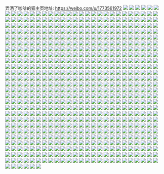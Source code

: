 弄洒了咖啡的猫主页地址: https://weibo.com/u/1773561972 
![](https://wx4.sinaimg.cn/mw2000/69b66874ly1h9etrqf1l4j21hc0u0wqj.jpg) 
![](https://wx4.sinaimg.cn/mw2000/69b66874ly1h9927074k6j20wh180td1.jpg) 
![](https://wx4.sinaimg.cn/mw2000/69b66874ly1h973bjdaisj21o02801kx.jpg) 
![](https://wx4.sinaimg.cn/mw2000/69b66874ly1h9738bx61kj20rw0sa40y.jpg) 
![](https://wx4.sinaimg.cn/mw2000/69b66874ly1h9738krwhuj21o0280kjl.jpg) 
![](https://wx4.sinaimg.cn/mw2000/69b66874ly1h9738c438ij20sf1d678d.jpg) 
![](https://wx4.sinaimg.cn/mw2000/69b66874ly1h9738gjb3cj23402c04qq.jpg) 
![](https://wx4.sinaimg.cn/mw2000/69b66874ly1h94j9kb6bvj20wi0egjsm.jpg) 
![](https://wx4.sinaimg.cn/mw2000/69b66874ly1h91fk11eldj20u019042s.jpg) 
![](https://wx4.sinaimg.cn/mw2000/69b66874ly1h8wqmjzoz2j21o02807wh.jpg) 
![](https://wx4.sinaimg.cn/mw2000/69b66874ly1h8ubqkpvokj20u0140gt9.jpg) 
![](https://wx4.sinaimg.cn/mw2000/69b66874ly1h8ubqda9hej20u0140n4o.jpg) 
![](https://wx4.sinaimg.cn/mw2000/69b66874ly1h8qjloc63sj20ry125k0t.jpg) 
![](https://wx4.sinaimg.cn/mw2000/69b66874ly1h8px4nkq29j23402c0npe.jpg) 
![](https://wx4.sinaimg.cn/mw2000/69b66874ly1h8q9nw63z1j20th17u0w8.jpg) 
![](https://wx4.sinaimg.cn/mw2000/69b66874ly1h8px47290nj23402c0npd.jpg) 
![](https://wx4.sinaimg.cn/mw2000/69b66874ly1h8q9sby3f2j20wh10vtge.jpg) 
![](https://wx4.sinaimg.cn/mw2000/69b66874ly1h8px4edyghj23402c01kz.jpg) 
![](https://wx4.sinaimg.cn/mw2000/69b66874ly1h8px4hunq4j23402c0x6p.jpg) 
![](https://wx4.sinaimg.cn/mw2000/69b66874ly1h8px4kmp6cj23402c0u0y.jpg) 
![](https://wx4.sinaimg.cn/mw2000/69b66874ly1h8q93sezbxj20vc15sgts.jpg) 
![](https://wx4.sinaimg.cn/mw2000/69b66874ly1h8jmxl6isaj23402c01ky.jpg) 
![](https://wx4.sinaimg.cn/mw2000/69b66874ly1h8hz1jg9obj23402c0u0y.jpg) 
![](https://wx4.sinaimg.cn/mw2000/69b66874ly1h8q9gi7ciqj21o0233qn1.jpg) 
![](https://wx4.sinaimg.cn/mw2000/69b66874ly1h8g13ic3tuj20u017ijwh.jpg) 
![](https://wx4.sinaimg.cn/mw2000/69b66874ly1h8g13iwbioj20wh0i6409.jpg) 
![](https://wx4.sinaimg.cn/mw2000/69b66874ly1h8f6pplh0wj20u0140aho.jpg) 
![](https://wx4.sinaimg.cn/mw2000/69b66874ly1h8f6pv4l3mj21400u0n34.jpg) 
![](https://wx4.sinaimg.cn/mw2000/69b66874ly1h8f6psuxzcj21400u077p.jpg) 
![](https://wx4.sinaimg.cn/mw2000/69b66874ly1h86sem9qe8j20u01cigpl.jpg) 
![](https://wx4.sinaimg.cn/mw2000/69b66874ly1h7uj6ddnh2j21o025yu0x.jpg) 
![](https://wx4.sinaimg.cn/mw2000/69b66874ly1h7uj6ev0hvj22801o04qq.jpg) 
![](https://wx4.sinaimg.cn/mw2000/69b66874ly1h7uj6fyr4fj23402c01ky.jpg) 
![](https://wx4.sinaimg.cn/mw2000/69b66874ly1h7uj6mfll1j23402c0e81.jpg) 
![](https://wx4.sinaimg.cn/mw2000/69b66874ly1h7ov4m57jbj21o02804qq.jpg) 
![](https://wx4.sinaimg.cn/mw2000/69b66874ly1h7ov4qohcbj21o0280u0x.jpg) 
![](https://wx4.sinaimg.cn/mw2000/69b66874ly1h7ov4ijrs1j21o0280x6p.jpg) 
![](https://wx4.sinaimg.cn/mw2000/69b66874ly1h7ov4ntmnxj21o029mx6q.jpg) 
![](https://wx4.sinaimg.cn/mw2000/69b66874ly1h7ov4yg3bkj23402c0u0x.jpg) 
![](https://wx4.sinaimg.cn/mw2000/69b66874ly1h7ov4zsgs5j23402c0qv7.jpg) 
![](https://wx4.sinaimg.cn/mw2000/69b66874ly1h7ojdfnp04j20wh16zdox.jpg) 
![](https://wx4.sinaimg.cn/mw2000/69b66874ly1h7mjnn9l9uj20u0112n32.jpg) 
![](https://wx4.sinaimg.cn/mw2000/69b66874ly1h7m88lz83kj23402c0hdu.jpg) 
![](https://wx4.sinaimg.cn/mw2000/69b66874ly1h7m88eablij21o021m7wh.jpg) 
![](https://wx4.sinaimg.cn/mw2000/69b66874ly1h7e3kq51djj21o028044j.jpg) 
![](https://wx4.sinaimg.cn/mw2000/69b66874ly1h7e3krox12j21o0280jwk.jpg) 
![](https://wx4.sinaimg.cn/mw2000/69b66874ly1h7e3ksg47rj23402c0b2a.jpg) 
![](https://wx4.sinaimg.cn/mw2000/69b66874ly1h78fe7e8jsj23402c0b2b.jpg) 
![](https://wx4.sinaimg.cn/mw2000/69b66874ly1h77j2iy3urj21o0280wkm.jpg) 
![](https://wx4.sinaimg.cn/mw2000/69b66874ly1h77j2htb80j21o024fn89.jpg) 
![](https://wx4.sinaimg.cn/mw2000/69b66874ly1h77j2g355wj21o0280hdt.jpg) 
![](https://wx4.sinaimg.cn/mw2000/69b66874ly1h76auwj0e5j20nn10yjso.jpg) 
![](https://wx4.sinaimg.cn/mw2000/69b66874ly1h76auxz1yzj21o0280npd.jpg) 
![](https://wx4.sinaimg.cn/mw2000/69b66874ly1h76auzfw5mj21o028010b.jpg) 
![](https://wx4.sinaimg.cn/mw2000/69b66874ly1h75696jq3nj21420u0wl8.jpg) 
![](https://wx4.sinaimg.cn/mw2000/69b66874ly1h6tleol56ej21o0280gvu.jpg) 
![](https://wx4.sinaimg.cn/mw2000/69b66874ly1h6tlepki58j21cf1x5te0.jpg) 
![](https://wx4.sinaimg.cn/mw2000/69b66874ly1h6tlelt74pj21o0280k6d.jpg) 
![](https://wx4.sinaimg.cn/mw2000/69b66874ly1h6tlen9mfej22dc35sq9w.jpg) 
![](https://wx4.sinaimg.cn/mw2000/69b66874ly1h6tlevsmjij23402c0x6p.jpg) 
![](https://wx4.sinaimg.cn/mw2000/69b66874ly1h6tli5urx6j22dc35sqag.jpg) 
![](https://wx4.sinaimg.cn/mw2000/69b66874ly1h6sfdxjg4oj21o0280qv5.jpg) 
![](https://wx4.sinaimg.cn/mw2000/69b66874ly1h6mfe4m0sgj21o024znpd.jpg) 
![](https://wx4.sinaimg.cn/mw2000/69b66874ly1h6mf9r0rbzj21c4280qv5.jpg) 
![](https://wx4.sinaimg.cn/mw2000/69b66874ly1h6mfan5jwwj22c0340b2d.jpg) 
![](https://wx4.sinaimg.cn/mw2000/69b66874ly1h6hzm4hp3oj21o0280qv5.jpg) 
![](https://wx4.sinaimg.cn/mw2000/69b66874ly1h6hzmhludfj22c0340x6p.jpg) 
![](https://wx4.sinaimg.cn/mw2000/69b66874ly1h6hzmap492j22c0340e83.jpg) 
![](https://wx4.sinaimg.cn/mw2000/69b66874ly1h6hzmjz6g0j22c03407wk.jpg) 
![](https://wx4.sinaimg.cn/mw2000/69b66874ly1h6hzmmu6njj20wi1yc4lm.jpg) 
![](https://wx4.sinaimg.cn/mw2000/69b66874ly1h5lfklt581j21o02igu0y.jpg) 
![](https://wx4.sinaimg.cn/mw2000/69b66874ly1h5lfl0a9vuj21s035se84.jpg) 
![](https://wx4.sinaimg.cn/mw2000/69b66874ly1h5lfkpw4ihj21s035shdw.jpg) 
![](https://wx4.sinaimg.cn/mw2000/69b66874ly1h5lfkv4cf4j224y38khdv.jpg) 
![](https://wx4.sinaimg.cn/mw2000/69b66874ly1h5lfkxglirj22801o0qv6.jpg) 
![](https://wx4.sinaimg.cn/mw2000/69b66874ly1h5lfki77xzj21o02801ky.jpg) 
![](https://wx4.sinaimg.cn/mw2000/69b66874ly1h4phgqvoqyj21o025u7wi.jpg) 
![](https://wx4.sinaimg.cn/mw2000/69b66874ly1h4phgs6s0uj21o0280qv5.jpg) 
![](https://wx4.sinaimg.cn/mw2000/69b66874ly1h4d63vmnvzj20wi179wnz.jpg) 
![](https://wx4.sinaimg.cn/mw2000/69b66874ly1h4d63x10m5j20wi1ouh3z.jpg) 
![](https://wx4.sinaimg.cn/mw2000/69b66874ly1h4d63yl1zqj20wt1ycnf0.jpg) 
![](https://wx4.sinaimg.cn/mw2000/69b66874ly1h40vem87ywj21o0280b29.jpg) 
![](https://wx4.sinaimg.cn/mw2000/69b66874ly1h40vemu0lqj21o021khdt.jpg) 
![](https://wx4.sinaimg.cn/mw2000/69b66874ly1h40vencx9mj21o0280b29.jpg) 
![](https://wx4.sinaimg.cn/mw2000/69b66874ly1h40velbdyij23402c0kjn.jpg) 
![](https://wx4.sinaimg.cn/mw2000/69b66874ly1h40vgbkwx3j23402c01kz.jpg) 
![](https://wx4.sinaimg.cn/mw2000/69b66874ly1h30lmxdgh7j23402c04qr.jpg) 
![](https://wx4.sinaimg.cn/mw2000/69b66874ly1h2szpe33gdj21o0280npd.jpg) 
![](https://wx4.sinaimg.cn/mw2000/69b66874ly1h2lwb07mfej20dw0dwdgw.jpg) 
![](https://wx4.sinaimg.cn/mw2000/69b66874ly1h2hbiqemomj21ms26ohdt.jpg) 
![](https://wx4.sinaimg.cn/mw2000/69b66874ly1h2hbitub7bj225w2xhkjn.jpg) 
![](https://wx4.sinaimg.cn/mw2000/69b66874ly1h2hbir2fb7j21o0280hdt.jpg) 
![](https://wx4.sinaimg.cn/mw2000/69b66874ly1h2hbjasiabj23402c0u0y.jpg) 
![](https://wx4.sinaimg.cn/mw2000/69b66874ly1h2hbishs62j223d2xeu0z.jpg) 
![](https://wx4.sinaimg.cn/mw2000/69b66874ly1h2hbixms2rj21o0280u0x.jpg) 
![](https://wx4.sinaimg.cn/mw2000/69b66874ly1h2hbiyc228j21o0280u0x.jpg) 
![](https://wx4.sinaimg.cn/mw2000/69b66874ly1h2hbj0zmmkj22c0340qv6.jpg) 
![](https://wx4.sinaimg.cn/mw2000/69b66874ly1h2b9arjyd9j20u016g110.jpg) 
![](https://wx4.sinaimg.cn/mw2000/69b66874ly1h29efort2qj22802yoqv6.jpg) 
![](https://wx4.sinaimg.cn/mw2000/69b66874ly1h29efpx4uvj22802yonpe.jpg) 
![](https://wx4.sinaimg.cn/mw2000/69b66874ly1h29efr235yj22802yob2a.jpg) 
![](https://wx4.sinaimg.cn/mw2000/69b66874ly1h27wmcjv5ej21o02807wh.jpg) 
![](https://wx4.sinaimg.cn/mw2000/69b66874ly1h27wmkpeufj22c0340e83.jpg) 
![](https://wx4.sinaimg.cn/mw2000/69b66874ly1h27wmf42skj21eu23z7wh.jpg) 
![](https://wx4.sinaimg.cn/mw2000/69b66874ly1h27wmn162ej21ba0zgtx5.jpg) 
![](https://wx4.sinaimg.cn/mw2000/69b66874ly1h27wmocpvrj20zg1ban8x.jpg) 
![](https://wx4.sinaimg.cn/mw2000/69b66874ly1h27wmpv82mj20u01hctmd.jpg) 
![](https://wx4.sinaimg.cn/mw2000/69b66874ly1h27wrq3hdlj20wi1nzn48.jpg) 
![](https://wx4.sinaimg.cn/mw2000/69b66874ly1h27wrp7qpaj20wi1mewkn.jpg) 
![](https://wx4.sinaimg.cn/mw2000/69b66874ly1h23fogynv2j21o0280kjl.jpg) 
![](https://wx4.sinaimg.cn/mw2000/69b66874ly1h23fohn7qcj20j92v7aln.jpg) 
![](https://wx4.sinaimg.cn/mw2000/69b66874ly1h23fosa74tj21o0280npd.jpg) 
![](https://wx4.sinaimg.cn/mw2000/69b66874ly1h23fog2nctj21ba0zgndg.jpg) 
![](https://wx4.sinaimg.cn/mw2000/69b66874ly1h23fokzkunj23402c0b2b.jpg) 
![](https://wx4.sinaimg.cn/mw2000/69b66874ly1h23fontg7mj23402c07wi.jpg) 
![](https://wx4.sinaimg.cn/mw2000/69b66874ly1h23foqzkh1j22c0340b2b.jpg) 
![](https://wx4.sinaimg.cn/mw2000/69b66874ly1h1407vsv8mj22801o0hdt.jpg) 
![](https://wx4.sinaimg.cn/mw2000/69b66874ly1h0xv0t9proj23402c0kjl.jpg) 
![](https://wx4.sinaimg.cn/mw2000/69b66874ly1h0xv0xb4xsj22c0340hdv.jpg) 
![](https://wx4.sinaimg.cn/mw2000/69b66874ly1h0xv0zyrb4j21o028qnpd.jpg) 
![](https://wx4.sinaimg.cn/mw2000/69b66874ly1h0xv12fdqij229m30u7wi.jpg) 
![](https://wx4.sinaimg.cn/mw2000/69b66874ly1h0xv135s68j21o016cb29.jpg) 
![](https://wx4.sinaimg.cn/mw2000/69b66874ly1h0xv14flbxj23402c0u0y.jpg) 
![](https://wx4.sinaimg.cn/mw2000/69b66874ly1h0xv16wbkdj22c0340npe.jpg) 
![](https://wx4.sinaimg.cn/mw2000/69b66874ly1h02hkd0pn8j22c0340u0x.jpg) 
![](https://wx4.sinaimg.cn/mw2000/69b66874ly1h02hkelnrwj22c0340u0x.jpg) 
![](https://wx4.sinaimg.cn/mw2000/69b66874ly1h02hkbzpo1j20wi1yc1c5.jpg) 
![](https://wx4.sinaimg.cn/mw2000/69b66874ly1h02hkgs90qj22c0340qv5.jpg) 
![](https://wx4.sinaimg.cn/mw2000/69b66874ly1h02hkfv840j22801o0npd.jpg) 
![](https://wx4.sinaimg.cn/mw2000/69b66874ly1h02hkuhlvnj23402c0npf.jpg) 
![](https://wx4.sinaimg.cn/mw2000/69b66874ly1h02hkwb5mwj23402c0e83.jpg) 
![](https://wx4.sinaimg.cn/mw2000/69b66874ly1h02hkp4c3ij22c0340b2b.jpg) 
![](https://wx4.sinaimg.cn/mw2000/69b66874ly1h02hkqlgkcj22c02moe82.jpg) 
![](https://wx4.sinaimg.cn/mw2000/69b66874ly1h02hksfndej22c03407wj.jpg) 
![](https://wx4.sinaimg.cn/mw2000/69b66874ly1gzj14aj0zij22801o0npd.jpg) 
![](https://wx4.sinaimg.cn/mw2000/69b66874ly1gzj1495mgsj23402c0hdu.jpg) 
![](https://wx4.sinaimg.cn/mw2000/69b66874ly1gzj14bi23sj22801o1npd.jpg) 
![](https://wx4.sinaimg.cn/mw2000/69b66874ly1gzj14eqlllj23402c0b2b.jpg) 
![](https://wx4.sinaimg.cn/mw2000/69b66874ly1gzauvlm5i6j23402c0kjl.jpg) 
![](https://wx4.sinaimg.cn/mw2000/69b66874ly1gyj9fal9nsj213j0v0n8t.jpg) 
![](https://wx4.sinaimg.cn/mw2000/69b66874ly1gyj9fauu5rj212g0vcthx.jpg) 
![](https://wx4.sinaimg.cn/mw2000/69b66874ly1gyegjlwgcvj215s0vctgo.jpg) 
![](https://wx4.sinaimg.cn/mw2000/69b66874ly1gyegjleh6mj215s0vcdq0.jpg) 
![](https://wx4.sinaimg.cn/mw2000/69b66874ly1gyegjp8alzj21ts2nd4qp.jpg) 
![](https://wx4.sinaimg.cn/mw2000/69b66874ly1gyegjr4io0j215s0vcdm1.jpg) 
![](https://wx4.sinaimg.cn/mw2000/69b66874ly1gyegjthl1aj23402c0npd.jpg) 
![](https://wx4.sinaimg.cn/mw2000/69b66874ly1gyegjnpoopj21pa30xhdt.jpg) 
![](https://wx4.sinaimg.cn/mw2000/69b66874ly1gxi90oy4mlj20vc0goadh.jpg) 
![](https://wx4.sinaimg.cn/mw2000/69b66874ly1gxi90o7tkjj20vc0kuae9.jpg) 
![](https://wx4.sinaimg.cn/mw2000/69b66874ly1gx2px5woqrj22c03401ky.jpg) 
![](https://wx4.sinaimg.cn/mw2000/69b66874ly1gx2px3xzgtj22c0340b2b.jpg) 
![](https://wx4.sinaimg.cn/mw2000/69b66874ly1gwezhq20xrj20vc15sqkk.jpg) 
![](https://wx4.sinaimg.cn/mw2000/69b66874ly1gwezhqc6rej20va15pauq.jpg) 
![](https://wx4.sinaimg.cn/mw2000/69b66874ly1gwezhpl21aj20t612wwr9.jpg) 
![](https://wx4.sinaimg.cn/mw2000/69b66874ly1gwezhrzju4j23402c0x6r.jpg) 
![](https://wx4.sinaimg.cn/mw2000/69b66874ly1gwezhpul6ij20vc15san0.jpg) 
![](https://wx4.sinaimg.cn/mw2000/69b66874ly1gwezhwcrjnj23402c01ky.jpg) 
![](https://wx4.sinaimg.cn/mw2000/69b66874ly1gwezhy2t40j22c02nk7wi.jpg) 
![](https://wx4.sinaimg.cn/mw2000/69b66874ly1gwezipnms6j22c0340b2c.jpg) 
![](https://wx4.sinaimg.cn/mw2000/69b66874ly1gwezhumbabj23402c0kjm.jpg) 
![](https://wx4.sinaimg.cn/mw2000/69b66874ly1gvysnehpvfj20vc15sk3b.jpg) 
![](https://wx4.sinaimg.cn/mw2000/001W1Gugly1gvpiadb0muj62c0340e8302.jpg) 
![](https://wx4.sinaimg.cn/mw2000/001W1Gugly1gvpiab9zwjj615r0re4cl02.jpg) 
![](https://wx4.sinaimg.cn/mw2000/001W1Gugly1gvpiae7pqkj62c03401kx02.jpg) 
![](https://wx4.sinaimg.cn/mw2000/001W1Gugly1gvpiabikapj60vc15sk2t02.jpg) 
![](https://wx4.sinaimg.cn/mw2000/001W1Gugly1gvpiac9qb8j60vc15sn7902.jpg) 
![](https://wx4.sinaimg.cn/mw2000/001W1Gugly1gvpiac3ka0j60vc15stjv02.jpg) 
![](https://wx4.sinaimg.cn/mw2000/001W1Gugly1gvpiaxy90bj63402c01ky02.jpg) 
![](https://wx4.sinaimg.cn/mw2000/001W1Gugly1gvpiabq0xzj60vc15sn7s02.jpg) 
![](https://wx4.sinaimg.cn/mw2000/001W1Gugly1gvpib04c0tj63402c0npe02.jpg) 
![](https://wx4.sinaimg.cn/mw2000/001W1Gugly1gvcs215nbqj60vc15stiu02.jpg) 
![](https://wx4.sinaimg.cn/mw2000/001W1Gugly1gvcs22k2n0j60vc15s13t02.jpg) 
![](https://wx4.sinaimg.cn/mw2000/001W1Gugly1gvcs27va8wj63402c0x6q02.jpg) 
![](https://wx4.sinaimg.cn/mw2000/001W1Gugly1gvcs1zrsqzj63402c04qr02.jpg) 
![](https://wx4.sinaimg.cn/mw2000/001W1Gugly1guxnvng24rj62c0340e8102.jpg) 
![](https://wx4.sinaimg.cn/mw2000/001W1Gugly1guxnvlevcoj60vc12fqee02.jpg) 
![](https://wx4.sinaimg.cn/mw2000/001W1Gugly1guxnvri4s6j63402c04qq02.jpg) 
![](https://wx4.sinaimg.cn/mw2000/001W1Gugly1guxnvt743lj63402c0e8202.jpg) 
![](https://wx4.sinaimg.cn/mw2000/001W1Gugly1guxnvnrjvqj60vc15swoh02.jpg) 
![](https://wx4.sinaimg.cn/mw2000/001W1Gugly1guxnvo1mkmj60vc15swns02.jpg) 
![](https://wx4.sinaimg.cn/mw2000/001W1Gugly1guxnvv8r3tj63402c0npe02.jpg) 
![](https://wx4.sinaimg.cn/mw2000/001W1Gugly1guxnvklefpj63402c0u0x02.jpg) 
![](https://wx4.sinaimg.cn/mw2000/001W1Gugly1guxnvyhuylj62c0340qv502.jpg) 
![](https://wx4.sinaimg.cn/mw2000/001W1Gugly1guxnvphylej63402c07wi02.jpg) 
![](https://wx4.sinaimg.cn/mw2000/001W1Gugly1guxnvwyc96j63402c0kjl02.jpg) 
![](https://wx4.sinaimg.cn/mw2000/001W1Gugly1guxnvmfwlyj62c0340npd02.jpg) 
![](https://wx4.sinaimg.cn/mw2000/001W1Gugly1gue3xr0wnxj62c0340kjm02.jpg) 
![](https://wx4.sinaimg.cn/mw2000/001W1Gugly1gue3st83csj60vc15sqcf02.jpg) 
![](https://wx4.sinaimg.cn/mw2000/001W1Gugly1gue3sttbzqj60vc15salw02.jpg) 
![](https://wx4.sinaimg.cn/mw2000/001W1Gugly1gue3sw6rwuj63402c0u0y02.jpg) 
![](https://wx4.sinaimg.cn/mw2000/001W1Gugly1gue3sysom8j63402c0qv602.jpg) 
![](https://wx4.sinaimg.cn/mw2000/69b66874ly1gtxv6ftsu6j20vc13tdrb.jpg) 
![](https://wx4.sinaimg.cn/mw2000/69b66874ly1gtxv6jrtvsj23402c0hdt.jpg) 
![](https://wx4.sinaimg.cn/mw2000/69b66874ly1gtxv6lu38oj20vc13utjw.jpg) 
![](https://wx4.sinaimg.cn/mw2000/69b66874ly1gt2pt5vzk0j22c0340e83.jpg) 
![](https://wx4.sinaimg.cn/mw2000/69b66874ly1gsnar6jnnlj22c03407wj.jpg) 
![](https://wx4.sinaimg.cn/mw2000/69b66874ly1gsnar9rvs3j22c0340kjn.jpg) 
![](https://wx4.sinaimg.cn/mw2000/69b66874ly1gsk9s18x88j20vc13ywxt.jpg) 
![](https://wx4.sinaimg.cn/mw2000/69b66874ly1gsk9s0m4opj20vc15stvr.jpg) 
![](https://wx4.sinaimg.cn/mw2000/69b66874ly1gs585l7idrj223n23nb29.jpg) 
![](https://wx4.sinaimg.cn/mw2000/69b66874ly1gs585nxpyfj22c0340x6p.jpg) 
![](https://wx4.sinaimg.cn/mw2000/69b66874gy1gqpakb051fj22c03407wi.jpg) 
![](https://wx4.sinaimg.cn/mw2000/69b66874gy1gqpakix0oqj22c0340b29.jpg) 
![](https://wx4.sinaimg.cn/mw2000/69b66874ly1gpfjy7yy5wj23402c04qs.jpg) 
![](https://wx4.sinaimg.cn/mw2000/69b66874ly1gpfjy5pfcbj23402c0qv5.jpg) 
![](https://wx4.sinaimg.cn/mw2000/69b66874ly1gpfjybgzb4j23402c07wk.jpg) 
![](https://wx4.sinaimg.cn/mw2000/69b66874ly1gpfjyej57lj23402c0e83.jpg) 
![](https://wx4.sinaimg.cn/mw2000/69b66874ly1gpfjy1jpfij20vc15sk7y.jpg) 
![](https://wx4.sinaimg.cn/mw2000/69b66874ly1gpfjy2yflzj22c0340e84.jpg) 
![](https://wx4.sinaimg.cn/mw2000/69b66874ly1gpfjyhir9bj22c02c0b2b.jpg) 
![](https://wx4.sinaimg.cn/mw2000/69b66874ly1gpfjyr5v07j23402c0e83.jpg) 
![](https://wx4.sinaimg.cn/mw2000/69b66874ly1gpfjylc213j22sl25eb2a.jpg) 
![](https://wx4.sinaimg.cn/mw2000/69b66874ly1gpfjymsqagj22c0340qv9.jpg) 
![](https://wx4.sinaimg.cn/mw2000/69b66874ly1gpfjyo6869j23402c07wk.jpg) 
![](https://wx4.sinaimg.cn/mw2000/69b66874ly1goxorv96mjj20jz0jz10b.jpg) 
![](https://wx4.sinaimg.cn/mw2000/69b66874ly1gne48vl9qbj22c0340x6r.jpg) 
![](https://wx4.sinaimg.cn/mw2000/69b66874ly1gne48wnieaj23402c04qs.jpg) 
![](https://wx4.sinaimg.cn/mw2000/69b66874ly1gne48yaom6j23402c07wi.jpg) 
![](https://wx4.sinaimg.cn/mw2000/69b66874ly1gne48uqezwj20u00u018e.jpg) 
![](https://wx4.sinaimg.cn/mw2000/69b66874ly1gn3ftmsscbj22c02c0kjl.jpg) 
![](https://wx4.sinaimg.cn/mw2000/69b66874ly1gmh7rhl9nmj22jf1ffdvq.jpg) 
![](https://wx4.sinaimg.cn/mw2000/69b66874ly1gmh7qy5rdmj233y291157.jpg) 
![](https://wx4.sinaimg.cn/mw2000/69b66874ly1gmh7qwhbqkj23402c07wh.jpg) 
![](https://wx4.sinaimg.cn/mw2000/69b66874ly1gmh7qzoudvj22z7204u0x.jpg) 
![](https://wx4.sinaimg.cn/mw2000/69b66874ly1gmh7r1bo0jj23402c01kx.jpg) 
![](https://wx4.sinaimg.cn/mw2000/69b66874ly1gmh7qvw10mj20vc15s4cf.jpg) 
![](https://wx4.sinaimg.cn/mw2000/69b66874ly1gmh7r9eh8ej23402c04qq.jpg) 
![](https://wx4.sinaimg.cn/mw2000/69b66874ly1gmh7rfshbmj22c03401ky.jpg) 
![](https://wx4.sinaimg.cn/mw2000/69b66874ly1gmh7r2zzvcj23402c0npd.jpg) 
![](https://wx4.sinaimg.cn/mw2000/69b66874ly1gmh7quv145j233y1uzb29.jpg) 
![](https://wx4.sinaimg.cn/mw2000/69b66874ly1gmh7r4v4pej22c0340x6p.jpg) 
![](https://wx4.sinaimg.cn/mw2000/69b66874ly1gmh7r6e3rjj23402c0b0f.jpg) 
![](https://wx4.sinaimg.cn/mw2000/69b66874ly1gmh7rbee22j23402c04qq.jpg) 
![](https://wx4.sinaimg.cn/mw2000/69b66874ly1gmh7qvpck5j20vc15s7i4.jpg) 
![](https://wx4.sinaimg.cn/mw2000/69b66874ly1gmh7rcu4erj22c03401ky.jpg) 
![](https://wx4.sinaimg.cn/mw2000/69b66874ly1gm3yw0hdstj23402c0hdt.jpg) 
![](https://wx4.sinaimg.cn/mw2000/69b66874ly1gm3yw2fydpj23402c07wh.jpg) 
![](https://wx4.sinaimg.cn/mw2000/69b66874ly1gm3yw4be60j23402c0kjl.jpg) 
![](https://wx4.sinaimg.cn/mw2000/69b66874ly1gl1beghksjj22ao328x6r.jpg) 
![](https://wx4.sinaimg.cn/mw2000/69b66874ly1gl1behsfvpj22ao3281kz.jpg) 
![](https://wx4.sinaimg.cn/mw2000/69b66874ly1gkum2yzpx1j23282aokjm.jpg) 
![](https://wx4.sinaimg.cn/mw2000/69b66874ly1gk78osilt6j23282aohdu.jpg) 
![](https://wx4.sinaimg.cn/mw2000/69b66874ly1gk78ou3kq4j22io1w01l0.jpg) 
![](https://wx4.sinaimg.cn/mw2000/69b66874ly1gjlq15rjauj21rv1rvb29.jpg) 
![](https://wx4.sinaimg.cn/mw2000/69b66874ly1gj6l9womfhj22io1w0npg.jpg) 
![](https://wx4.sinaimg.cn/mw2000/69b66874ly1gj6l9y62l4j21cc1ccqv5.jpg) 
![](https://wx4.sinaimg.cn/mw2000/69b66874ly1gj6laewit5j21w02iohdw.jpg) 
![](https://wx4.sinaimg.cn/mw2000/69b66874ly1gj6la7yzklj21400mhdvy.jpg) 
![](https://wx4.sinaimg.cn/mw2000/69b66874ly1gj6la7bovej215o2bc7wi.jpg) 
![](https://wx4.sinaimg.cn/mw2000/69b66874ly1gj6lab1xk9j215o3h0npf.jpg) 
![](https://wx4.sinaimg.cn/mw2000/69b66874ly1gi5evlea4mj21901o0kjm.jpg) 
![](https://wx4.sinaimg.cn/mw2000/69b66874ly1gi3h8oc9ujj21mo1zdx6p.jpg) 
![](https://wx4.sinaimg.cn/mw2000/69b66874ly1gi0vs658cjj23282ao7wm.jpg) 
![](https://wx4.sinaimg.cn/mw2000/69b66874ly1gi0vs8dpqfj23282aohdv.jpg) 
![](https://wx4.sinaimg.cn/mw2000/69b66874ly1gi0vs7at6mj23282aohdu.jpg) 
![](https://wx4.sinaimg.cn/mw2000/69b66874ly1gi0vs9lvlnj23282ao4qu.jpg) 
![](https://wx4.sinaimg.cn/mw2000/69b66874ly1gi0vs4wujbj21v41v4e83.jpg) 
![](https://wx4.sinaimg.cn/mw2000/69b66874ly1gi0vscrtopj23282aoqva.jpg) 
![](https://wx4.sinaimg.cn/mw2000/69b66874ly1gi0vsb2x64j23282aokjq.jpg) 
![](https://wx4.sinaimg.cn/mw2000/69b66874ly1gi0vsds7hgj23282aohdu.jpg) 
![](https://wx4.sinaimg.cn/mw2000/69b66874ly1gi0vseq7qbj23282aou0y.jpg) 
![](https://wx4.sinaimg.cn/mw2000/69b66874ly1ghszn80fetj23282aohdu.jpg) 
![](https://wx4.sinaimg.cn/mw2000/69b66874ly1ghqoweepi9j22qg21ue82.jpg) 
![](https://wx4.sinaimg.cn/mw2000/69b66874ly1ghqowxxjx1j22ao3281kz.jpg) 
![](https://wx4.sinaimg.cn/mw2000/69b66874ly1ghqox6l2v0j23282aou0x.jpg) 
![](https://wx4.sinaimg.cn/mw2000/69b66874ly1ghh78jan28j23282aohdt.jpg) 
![](https://wx4.sinaimg.cn/mw2000/69b66874ly1ghh78n5k07j23282aonpe.jpg) 
![](https://wx4.sinaimg.cn/mw2000/69b66874ly1ghh7960saaj20u0140784.jpg) 
![](https://wx4.sinaimg.cn/mw2000/69b66874ly1gge3egswmtj21o0190b2a.jpg) 
![](https://wx4.sinaimg.cn/mw2000/69b66874ly1gge3ei4pgcj23282ao4qq.jpg) 
![](https://wx4.sinaimg.cn/mw2000/69b66874ly1gge3ejbi7tj21o01nxx6p.jpg) 
![](https://wx4.sinaimg.cn/mw2000/69b66874ly1gge3ekakopj21o0190u0x.jpg) 
![](https://wx4.sinaimg.cn/mw2000/69b66874ly1gfw90wae0hj215o2lru0x.jpg) 
![](https://wx4.sinaimg.cn/mw2000/69b66874ly1gfw90uzqimj215o2l3npd.jpg) 
![](https://wx4.sinaimg.cn/mw2000/69b66874ly1gfw90x81qpj215o1qie81.jpg) 
![](https://wx4.sinaimg.cn/mw2000/69b66874ly1gfw910hnjtj22b43404qu.jpg) 
![](https://wx4.sinaimg.cn/mw2000/69b66874ly1gfw914nzxaj215o1qie81.jpg) 
![](https://wx4.sinaimg.cn/mw2000/69b66874ly1gfw9123iloj23282ao1l0.jpg) 
![](https://wx4.sinaimg.cn/mw2000/69b66874ly1gfw90y4cy9j21dz2rpb2a.jpg) 
![](https://wx4.sinaimg.cn/mw2000/69b66874ly1gfw913ohe2j23282ao1l1.jpg) 
![](https://wx4.sinaimg.cn/mw2000/69b66874ly1gfw90yr6mhj22gv1e0tsi.jpg) 
![](https://wx4.sinaimg.cn/mw2000/69b66874ly1gfo5luuqvxj21mo1yfb29.jpg) 
![](https://wx4.sinaimg.cn/mw2000/69b66874ly1gfo5lvg5daj21mo23eb29.jpg) 
![](https://wx4.sinaimg.cn/mw2000/69b66874ly1gfo5lx0t2aj22an2anx6r.jpg) 
![](https://wx4.sinaimg.cn/mw2000/69b66874ly1gfo5ly3re9j21o71o7x6p.jpg) 
![](https://wx4.sinaimg.cn/mw2000/69b66874ly3gevrqcgdzvj22an2aodvc.jpg) 
![](https://wx4.sinaimg.cn/mw2000/69b66874ly3gevrqd6g1tj22ak2aldzc.jpg) 
![](https://wx4.sinaimg.cn/mw2000/69b66874ly1gej6yvnizoj24g02you18.jpg) 
![](https://wx4.sinaimg.cn/mw2000/69b66874ly1gej6z37zg8j24g02yokjw.jpg) 
![](https://wx4.sinaimg.cn/mw2000/69b66874ly1gej6yypk2wj23y82yoe87.jpg) 
![](https://wx4.sinaimg.cn/mw2000/69b66874ly1gej6yzxte3j21hn11j1ky.jpg) 
![](https://wx4.sinaimg.cn/mw2000/69b66874ly1gej6ywqdc4j20jg0cmgli.jpg) 
![](https://wx4.sinaimg.cn/mw2000/69b66874ly1gej6z4ov24j21o01404qq.jpg) 
![](https://wx4.sinaimg.cn/mw2000/69b66874ly1gej6z74a3ej24g02you1b.jpg) 
![](https://wx4.sinaimg.cn/mw2000/69b66874ly1gej6zf39klj24g02yoe87.jpg) 
![](https://wx4.sinaimg.cn/mw2000/69b66874ly1gej6zgglbwj21o0140qv7.jpg) 
![](https://wx4.sinaimg.cn/mw2000/69b66874ly1ge7bv8t4m0j23282ao7wi.jpg) 
![](https://wx4.sinaimg.cn/mw2000/69b66874ly1ge7bv9k9mxj20qo0k0ju0.jpg) 
![](https://wx4.sinaimg.cn/mw2000/69b66874ly1ge5vwqhxd2j23282aohdu.jpg) 
![](https://wx4.sinaimg.cn/mw2000/69b66874ly1ge5vwrs9sjj232823fnpe.jpg) 
![](https://wx4.sinaimg.cn/mw2000/69b66874ly1ge4pvy9tmij20fa08kgml.jpg) 
![](https://wx4.sinaimg.cn/mw2000/69b66874ly1gdq44u8dpoj20vz1bzh1i.jpg) 
![](https://wx4.sinaimg.cn/mw2000/69b66874ly1gdq44tgll3j20lr18gthe.jpg) 
![](https://wx4.sinaimg.cn/mw2000/69b66874ly1gdq44ul4c3j21bp1rlkat.jpg) 
![](https://wx4.sinaimg.cn/mw2000/69b66874ly1gdq44ty5ddj21rl1rlqbo.jpg) 
![](https://wx4.sinaimg.cn/mw2000/69b66874ly1gdq44okq5qj215o72x4qu.jpg) 
![](https://wx4.sinaimg.cn/mw2000/69b66874ly1gdq44pqkrsj21b81ba7nq.jpg) 
![](https://wx4.sinaimg.cn/mw2000/69b66874ly1gdq44wv4nnj22rb2ao7wk.jpg) 
![](https://wx4.sinaimg.cn/mw2000/69b66874ly1gdq44smcdqj24g02yohdx.jpg) 
![](https://wx4.sinaimg.cn/mw2000/69b66874ly1gd9t61cqqjj21tp2emnph.jpg) 
![](https://wx4.sinaimg.cn/mw2000/69b66874ly1gd9t63wutrj21el23v7j4.jpg) 
![](https://wx4.sinaimg.cn/mw2000/69b66874ly1gd9t625d7aj21rl1rlww7.jpg) 
![](https://wx4.sinaimg.cn/mw2000/69b66874ly1gd9t63gl5jj20u0334niy.jpg) 
![](https://wx4.sinaimg.cn/mw2000/69b66874ly1gctbrdr3n5j20u0334txm.jpg) 
![](https://wx4.sinaimg.cn/mw2000/69b66874ly1gctbrf8qr7j21bo28yazd.jpg) 
![](https://wx4.sinaimg.cn/mw2000/69b66874ly1gctbrgbjuoj21bp1rldt7.jpg) 
![](https://wx4.sinaimg.cn/mw2000/69b66874ly1gctbrhcybxj20u02bcttk.jpg) 
![](https://wx4.sinaimg.cn/mw2000/69b66874ly1gctbrj1af1j21bp1rln9o.jpg) 
![](https://wx4.sinaimg.cn/mw2000/69b66874ly1gcloxtobdnj215o1axe81.jpg) 
![](https://wx4.sinaimg.cn/mw2000/69b66874ly1gcloxsregtj215o2bfqkm.jpg) 
![](https://wx4.sinaimg.cn/mw2000/69b66874ly1gcloxw3np6j23281pwhdv.jpg) 
![](https://wx4.sinaimg.cn/mw2000/69b66874ly1gcloy28rrgj22am2aokjn.jpg) 
![](https://wx4.sinaimg.cn/mw2000/69b66874ly1gcloxxx5d7j22pm2aonpf.jpg) 
![](https://wx4.sinaimg.cn/mw2000/69b66874ly1gcloy5pkpdj215o1k1b29.jpg) 
![](https://wx4.sinaimg.cn/mw2000/69b66874ly1gcloy6u0xrj23282aokjm.jpg) 
![](https://wx4.sinaimg.cn/mw2000/69b66874ly1gcloxzy9xdj23282aokjq.jpg) 
![](https://wx4.sinaimg.cn/mw2000/69b66874ly1gcloy4mh0fj22ai23q1l0.jpg) 
![](https://wx4.sinaimg.cn/mw2000/69b66874ly1gchwdkbyhoj20u00iw40s.jpg) 
![](https://wx4.sinaimg.cn/mw2000/69b66874ly1gbmvip6eqvj23281py1ky.jpg) 
![](https://wx4.sinaimg.cn/mw2000/69b66874ly1gbmviqix8dj23282aonpe.jpg) 
![](https://wx4.sinaimg.cn/mw2000/69b66874ly1gbdlw810ntj215o2lr7wi.jpg) 
![](https://wx4.sinaimg.cn/mw2000/69b66874ly1gbdlw3peh5j23281py4qt.jpg) 
![](https://wx4.sinaimg.cn/mw2000/69b66874ly1gbdlw6j2k6j23282aonph.jpg) 
![](https://wx4.sinaimg.cn/mw2000/69b66874ly1gbconyoh8kj215o286e82.jpg) 
![](https://wx4.sinaimg.cn/mw2000/69b66874ly1gbcoo3ynw3j215o4gce83.jpg) 
![](https://wx4.sinaimg.cn/mw2000/69b66874ly1gbcoo1vozzj215o1o4b20.jpg) 
![](https://wx4.sinaimg.cn/mw2000/69b66874ly1gbcoo10xcxj215o2s7u0x.jpg) 
![](https://wx4.sinaimg.cn/mw2000/69b66874ly1gbcoo2u0svj215o2s7e81.jpg) 
![](https://wx4.sinaimg.cn/mw2000/69b66874ly1gbconzg4g9j215o2s7e81.jpg) 
![](https://wx4.sinaimg.cn/mw2000/69b66874ly1gb4l04jlgqj23282aonpd.jpg) 
![](https://wx4.sinaimg.cn/mw2000/69b66874ly1gb4l00yu8rj22ip1w0b2c.jpg) 
![](https://wx4.sinaimg.cn/mw2000/69b66874ly1gb4l02fe5yj22c02c0npf.jpg) 
![](https://wx4.sinaimg.cn/mw2000/69b66874ly1gb4l03m6kwj22c02c0b2b.jpg) 
![](https://wx4.sinaimg.cn/mw2000/69b66874ly1gb4l065f1yj22gs1euqv6.jpg) 
![](https://wx4.sinaimg.cn/mw2000/69b66874ly1gb4l05co90j21o01o0npd.jpg) 
![](https://wx4.sinaimg.cn/mw2000/69b66874ly1gagcdir14ij20u00icju9.jpg) 
![](https://wx4.sinaimg.cn/mw2000/69b66874ly1ga3cgkqt3wj215o9cse89.jpg) 
![](https://wx4.sinaimg.cn/mw2000/69b66874ly1ga3cgnpp6qj215o6r3nph.jpg) 
![](https://wx4.sinaimg.cn/mw2000/69b66874gy1ga2egt0hmej22ao3284qt.jpg) 
![](https://wx4.sinaimg.cn/mw2000/69b66874gy1ga2ehez6ogj22c62aox6r.jpg) 
![](https://wx4.sinaimg.cn/mw2000/69b66874gy1ga2ehh2p6aj22ao3287wk.jpg) 
![](https://wx4.sinaimg.cn/mw2000/69b66874gy1g9z17vpb8qj215o2lr7wh.jpg) 
![](https://wx4.sinaimg.cn/mw2000/69b66874gy1g9z17wbm17j215o1qikb9.jpg) 
![](https://wx4.sinaimg.cn/mw2000/69b66874gy1g9z17x89a2j215o1s6u0x.jpg) 
![](https://wx4.sinaimg.cn/mw2000/69b66874gy1g9z1834vrxj23282aoe82.jpg) 
![](https://wx4.sinaimg.cn/mw2000/69b66874gy1g9z17zs0ydj227t1nv1ky.jpg) 
![](https://wx4.sinaimg.cn/mw2000/69b66874gy1g9z192h1adj21w01w0u0x.jpg) 
![](https://wx4.sinaimg.cn/mw2000/69b66874gy1g9z180tqjzj21sg1sg4qq.jpg) 
![](https://wx4.sinaimg.cn/mw2000/69b66874gy1g9z181wa90j23282aox6p.jpg) 
![](https://wx4.sinaimg.cn/mw2000/69b66874gy1g9z17ykuz3j22c02c0u0y.jpg) 
![](https://wx4.sinaimg.cn/mw2000/69b66874ly1g9vb870358j215o1o4e77.jpg) 
![](https://wx4.sinaimg.cn/mw2000/69b66874ly1g9t2st9znvj20u00mg106.jpg) 
![](https://wx4.sinaimg.cn/mw2000/69b66874ly1g9t2t1qj34j23282aoe86.jpg) 
![](https://wx4.sinaimg.cn/mw2000/69b66874ly1g9oi6eqon1j22bi1pge81.jpg) 
![](https://wx4.sinaimg.cn/mw2000/69b66874ly1g9oi6disptj21w01vzx6p.jpg) 
![](https://wx4.sinaimg.cn/mw2000/69b66874ly1g9fqxcgez6j20p00ipgsu.jpg) 
![](https://wx4.sinaimg.cn/mw2000/69b66874ly1g9dw7k6u8pj21og0xxqq4.jpg) 
![](https://wx4.sinaimg.cn/mw2000/69b66874gy1g8yozj9wwlj22ao328u0x.jpg) 
![](https://wx4.sinaimg.cn/mw2000/69b66874ly1g8s4dnwcx2j21440potkb.jpg) 
![](https://wx4.sinaimg.cn/mw2000/69b66874ly1g8s4dsly38j22as1pehdt.jpg) 
![](https://wx4.sinaimg.cn/mw2000/69b66874ly1g8s4dwt2ogj23282ao4qt.jpg) 
![](https://wx4.sinaimg.cn/mw2000/69b66874ly1g8s4dy4ipbj22ao2ame81.jpg) 
![](https://wx4.sinaimg.cn/mw2000/69b66874ly1g8s4dynu6sj20u01400x5.jpg) 
![](https://wx4.sinaimg.cn/mw2000/69b66874ly1g7wpc5u0opj216q0u040o.jpg) 
![](https://wx4.sinaimg.cn/mw2000/69b66874ly1g7kwl0r0paj21w01w0kjl.jpg) 
![](https://wx4.sinaimg.cn/mw2000/69b66874ly1g7fmjnssbmj20u01qc7nw.jpg) 
![](https://wx4.sinaimg.cn/mw2000/69b66874ly1g78kur0ywtj23282ao1l1.jpg) 
![](https://wx4.sinaimg.cn/mw2000/69b66874gy1g71jmi9q4aj23282aou10.jpg) 
![](https://wx4.sinaimg.cn/mw2000/69b66874gy1g6y6jtbjwfj23282aonph.jpg) 
![](https://wx4.sinaimg.cn/mw2000/69b66874gy1g6y9ek6kzbj228e28c4qq.jpg) 
![](https://wx4.sinaimg.cn/mw2000/69b66874gy1g6y9es670pj23282aonpe.jpg) 
![](https://wx4.sinaimg.cn/mw2000/69b66874ly1g6tiwuqcg1j22we21du0y.jpg) 
![](https://wx4.sinaimg.cn/mw2000/69b66874ly1g6tiwx2xx1j23282ao1ky.jpg) 
![](https://wx4.sinaimg.cn/mw2000/69b66874ly1g6tix2r1c1j23282ao1l1.jpg) 
![](https://wx4.sinaimg.cn/mw2000/69b66874ly1g6tix60ncqj23282ao1kz.jpg) 
![](https://wx4.sinaimg.cn/mw2000/69b66874ly1g6tixbrlzaj23282aoe83.jpg) 
![](https://wx4.sinaimg.cn/mw2000/69b66874ly1g6tixer3ztj23282aou0y.jpg) 
![](https://wx4.sinaimg.cn/mw2000/69b66874ly1g6tixhb950j22rb2aoqv6.jpg) 
![](https://wx4.sinaimg.cn/mw2000/69b66874ly1g6tixkymlkj23282aou0y.jpg) 
![](https://wx4.sinaimg.cn/mw2000/69b66874ly1g6tj2xq1h9j23282aox6t.jpg) 
![](https://wx4.sinaimg.cn/mw2000/69b66874gy1g6fsk4uwojj20u01qc0xj.jpg) 
![](https://wx4.sinaimg.cn/mw2000/69b66874gy1g6fjjfzp6vj22ao328hdz.jpg) 
![](https://wx4.sinaimg.cn/mw2000/69b66874gy1g6fjjb3jn6j216g1ms7wh.jpg) 
![](https://wx4.sinaimg.cn/mw2000/69b66874gy1g6fjjkawggj21wm2va7wl.jpg) 
![](https://wx4.sinaimg.cn/mw2000/69b66874gy1g6fjjp5yioj22ao328hdx.jpg) 
![](https://wx4.sinaimg.cn/mw2000/69b66874gy1g6fjjvqf0aj21gn14jkjl.jpg) 
![](https://wx4.sinaimg.cn/mw2000/69b66874gy1g6fjjttcg0j23282aoe85.jpg) 
![](https://wx4.sinaimg.cn/mw2000/69b66874gy1g6fjk5l36wj22tq1l0e84.jpg) 
![](https://wx4.sinaimg.cn/mw2000/69b66874gy1g6fjj9dafoj22vk1m4hdx.jpg) 
![](https://wx4.sinaimg.cn/mw2000/69b66874gy1g6fjk1la0cj23281pw4qv.jpg) 
![](https://wx4.sinaimg.cn/mw2000/69b66874gy1g6eztfgilhj215o1qib29.jpg) 
![](https://wx4.sinaimg.cn/mw2000/69b66874gy1g6ezto3johj215o2w61l0.jpg) 
![](https://wx4.sinaimg.cn/mw2000/69b66874gy1g6eztsbj4sj23282aob2d.jpg) 
![](https://wx4.sinaimg.cn/mw2000/69b66874gy1g6eztdsys8j215o1iob29.jpg) 
![](https://wx4.sinaimg.cn/mw2000/69b66874gy1g68ingcir9j21400u0gp4.jpg) 
![](https://wx4.sinaimg.cn/mw2000/69b66874gy1g66uw2zjwaj21qc0u0qmy.jpg) 
![](https://wx4.sinaimg.cn/mw2000/69b66874gy1g5plcjb4ccj23282aoqv6.jpg) 
![](https://wx4.sinaimg.cn/mw2000/69b66874gy1g5in5heggtj23282aox6w.jpg) 
![](https://wx4.sinaimg.cn/mw2000/69b66874gy1g5in5km49mj23282aoqv8.jpg) 
![](https://wx4.sinaimg.cn/mw2000/69b66874gy1g51bo7vq3cj21uo18g1kx.jpg) 
![](https://wx4.sinaimg.cn/mw2000/69b66874gy1g51bnyuj8nj22ip1w1kjp.jpg) 
![](https://wx4.sinaimg.cn/mw2000/69b66874gy1g51bp9e9r6j22in1vz1l1.jpg) 
![](https://wx4.sinaimg.cn/mw2000/69b66874gy1g4x49jggs1j23282aoe86.jpg) 
![](https://wx4.sinaimg.cn/mw2000/69b66874gy1g4x4bf3m5hj22ip1ohx6r.jpg) 
![](https://wx4.sinaimg.cn/mw2000/69b66874gy1g4x4avgaaqj23282aokjo.jpg) 
![](https://wx4.sinaimg.cn/mw2000/69b66874gy1g4x49lv9wgj215o1yh1kx.jpg) 
![](https://wx4.sinaimg.cn/mw2000/69b66874gy1g4x4c67wlaj22ip1oh1kz.jpg) 
![](https://wx4.sinaimg.cn/mw2000/69b66874gy1g4x4cetqa4j23282aoqv9.jpg) 
![](https://wx4.sinaimg.cn/mw2000/69b66874gy1g4x49ch6l1j215o20r1kz.jpg) 
![](https://wx4.sinaimg.cn/mw2000/69b66874gy1g4x49ojlq9j219o19lhdt.jpg) 
![](https://wx4.sinaimg.cn/mw2000/69b66874gy1g4x4cjyz1tj22xc270qv6.jpg) 
![](https://wx4.sinaimg.cn/mw2000/69b66874gy1g4tuyouee5j21h50u0x2e.jpg) 
![](https://wx4.sinaimg.cn/mw2000/69b66874gy1g4tv0kmcllj23282aob2g.jpg) 
![](https://wx4.sinaimg.cn/mw2000/69b66874gy1g4tv1k6c18j22p020s7wk.jpg) 
![](https://wx4.sinaimg.cn/mw2000/69b66874gy1g4tv0zjv1tj215o2o94qq.jpg) 
![](https://wx4.sinaimg.cn/mw2000/69b66874gy1g4tv235jxdj22681monpe.jpg) 
![](https://wx4.sinaimg.cn/mw2000/69b66874gy1g4tv2yehfuj21ym2m6kjo.jpg) 
![](https://wx4.sinaimg.cn/mw2000/69b66874gy1g4tv3ta65xj23282aoe84.jpg) 
![](https://wx4.sinaimg.cn/mw2000/69b66874gy1g4tv4v29nuj23282ao7wn.jpg) 
![](https://wx4.sinaimg.cn/mw2000/69b66874gy1g4tw3dj8lgj23282aob2b.jpg) 
![](https://wx4.sinaimg.cn/mw2000/69b66874gy1g4okp04x7oj21qc0u01bg.jpg) 
![](https://wx4.sinaimg.cn/mw2000/69b66874gy1g4nz4srib1j23282aoe82.jpg) 
![](https://wx4.sinaimg.cn/mw2000/69b66874gy1g4nz4x1pu0j23282aob2b.jpg) 
![](https://wx4.sinaimg.cn/mw2000/69b66874gy1g4nz50ztquj22ao328x6q.jpg) 
![](https://wx4.sinaimg.cn/mw2000/69b66874gy1g4nz55pbsoj23282ao7wj.jpg) 
![](https://wx4.sinaimg.cn/mw2000/69b66874gy1g4liikpycpj23282ao4qq.jpg) 
![](https://wx4.sinaimg.cn/mw2000/69b66874gy1g4liigrscvj22ip1ohb29.jpg) 
![](https://wx4.sinaimg.cn/mw2000/69b66874gy1g4liit76kpj23282aonpj.jpg) 
![](https://wx4.sinaimg.cn/mw2000/69b66874gy1g4liihqwhvj21400u019z.jpg) 
![](https://wx4.sinaimg.cn/mw2000/69b66874gy1g4lijd67ayj23282aob2a.jpg) 
![](https://wx4.sinaimg.cn/mw2000/69b66874gy1g4lijm31d6j23282aokjq.jpg) 
![](https://wx4.sinaimg.cn/mw2000/69b66874gy1g4likbelmlj22ip1w1npe.jpg) 
![](https://wx4.sinaimg.cn/mw2000/69b66874gy1g4liki0k4wj23282aob2d.jpg) 
![](https://wx4.sinaimg.cn/mw2000/69b66874gy1g4likm0uqsj23282aoqv6.jpg) 
![](https://wx4.sinaimg.cn/mw2000/69b66874gy1g4h9u1j5n4j23282ao7wj.jpg) 
![](https://wx4.sinaimg.cn/mw2000/69b66874gy1g4h9pgy0vuj23282ao1l0.jpg) 
![](https://wx4.sinaimg.cn/mw2000/69b66874gy1g4h9pceot5j22ip1w11l1.jpg) 
![](https://wx4.sinaimg.cn/mw2000/69b66874gy1g4h9pqea7nj22im1oku0x.jpg) 
![](https://wx4.sinaimg.cn/mw2000/69b66874gy1g4h9q0rlbjj215o341u0x.jpg) 
![](https://wx4.sinaimg.cn/mw2000/69b66874gy1g4h9q2psp8j23282ao000.jpg) 
![](https://wx4.sinaimg.cn/mw2000/69b66874gy1g4h9pl0y7ej22za28gx6r.jpg) 
![](https://wx4.sinaimg.cn/mw2000/69b66874gy1g4h9pv2rv4j22ip1w17wl.jpg) 
![](https://wx4.sinaimg.cn/mw2000/69b66874gy1g4h9poccsfj22xq27a4qr.jpg) 
![](https://wx4.sinaimg.cn/mw2000/69b66874gy1g4gwgdztn1j20u01907dr.jpg) 
![](https://wx4.sinaimg.cn/mw2000/69b66874gy1g44wlwecyyj22ao328e82.jpg) 
![](https://wx4.sinaimg.cn/mw2000/69b66874gy1g44wm0uhh6j22ao3287wl.jpg) 
![](https://wx4.sinaimg.cn/mw2000/69b66874gy1g3t5g2lm4cj23282ao1l1.jpg) 
![](https://wx4.sinaimg.cn/mw2000/69b66874gy1g3t5g65x3rj23282aob2d.jpg) 
![](https://wx4.sinaimg.cn/mw2000/69b66874gy1g3t5ga6lntj23282aohdx.jpg) 
![](https://wx4.sinaimg.cn/mw2000/69b66874gy1g3t5ge8416j23282aou11.jpg) 
![](https://wx4.sinaimg.cn/mw2000/69b66874gy1g3t5ghk0f8j23282ao4qu.jpg) 
![](https://wx4.sinaimg.cn/mw2000/69b66874gy1g3s12e0w3mj21400u0guc.jpg) 
![](https://wx4.sinaimg.cn/mw2000/69b66874gy1g3s17149p2j23282ao1ky.jpg) 
![](https://wx4.sinaimg.cn/mw2000/69b66874gy1g3s1767e1lj23282ao4qr.jpg) 
![](https://wx4.sinaimg.cn/mw2000/69b66874gy1g2lfmdtbiaj23282aoe82.jpg) 
![](https://wx4.sinaimg.cn/mw2000/69b66874gy1g2lfmfikcgj21yb1y84qp.jpg) 
![](https://wx4.sinaimg.cn/mw2000/69b66874gy1g2lfmjdaq0j22ao328npg.jpg) 
![](https://wx4.sinaimg.cn/mw2000/69b66874gy1g1z18bs2hvj22ip1w1x6r.jpg) 
![](https://wx4.sinaimg.cn/mw2000/69b66874gy1g1z18nkmb2j20rs15l4go.jpg) 
![](https://wx4.sinaimg.cn/mw2000/69b66874gy1g1z18jaz90j21400u0ax0.jpg) 
![](https://wx4.sinaimg.cn/mw2000/69b66874gy1g1z18ppomgj20rs1qiqr6.jpg) 
![](https://wx4.sinaimg.cn/mw2000/69b66874gy1g1z18ufzapj22ao328x6q.jpg) 
![](https://wx4.sinaimg.cn/mw2000/69b66874gy1g1z18zkha2j22yo1d9kjn.jpg) 
![](https://wx4.sinaimg.cn/mw2000/69b66874gy1g1z193g4mmj22ip1w1hdu.jpg) 
![](https://wx4.sinaimg.cn/mw2000/69b66874gy1g1z19arx4nj23k02o0hdx.jpg) 
![](https://wx4.sinaimg.cn/mw2000/69b66874gy1g1z18h1pioj22ip1ohqv6.jpg) 
![](https://wx4.sinaimg.cn/mw2000/69b66874gy1g1xsmhidgbj20u0140dki.jpg) 
![](https://wx4.sinaimg.cn/mw2000/69b66874gy1g1xsj90mzuj22dc1kwb2a.jpg) 
![](https://wx4.sinaimg.cn/mw2000/69b66874gy1g1xslihnuoj21400u0wpl.jpg) 
![](https://wx4.sinaimg.cn/mw2000/69b66874gy1g1xsj51powj22bc1qekjn.jpg) 
![](https://wx4.sinaimg.cn/mw2000/69b66874gy1g1xsihtkq9j23282aokjq.jpg) 
![](https://wx4.sinaimg.cn/mw2000/69b66874gy1g1xsng8ktgj21400u0n3z.jpg) 
![](https://wx4.sinaimg.cn/mw2000/69b66874gy1g1xsjejuogj23282ao1l1.jpg) 
![](https://wx4.sinaimg.cn/mw2000/69b66874gy1g1xsl39to4j21400u0qe5.jpg) 
![](https://wx4.sinaimg.cn/mw2000/69b66874gy1g1xskcg3kqj22ip1ohhdv.jpg) 
![](https://wx4.sinaimg.cn/mw2000/69b66874gy1g1gi6llpmvj22ao2aob2c.jpg) 
![](https://wx4.sinaimg.cn/mw2000/69b66874gy1g1653m7n87j23282aokjq.jpg) 
![](https://wx4.sinaimg.cn/mw2000/69b66874gy1g13sbef6q4j21w01w0hc6.jpg) 
![](https://wx4.sinaimg.cn/mw2000/69b66874gy1g0xdtue4hij21qc0u0e42.jpg) 
![](https://wx4.sinaimg.cn/mw2000/69b66874gy1g0egxklpyij22731n7b2a.jpg) 
![](https://wx4.sinaimg.cn/mw2000/69b66874gy1g0egxntbgzj22fg1tk4qr.jpg) 
![](https://wx4.sinaimg.cn/mw2000/69b66874gy1g0egxq6h7uj227a1nfu0x.jpg) 
![](https://wx4.sinaimg.cn/mw2000/69b66874gy1g07l3muobvj209q09qmxr.jpg) 
![](https://wx4.sinaimg.cn/mw2000/69b66874gy1fzv86u5o2aj23401wyx6q.jpg) 
![](https://wx4.sinaimg.cn/mw2000/69b66874gy1fzrfujnmqzj22u424lqv6.jpg) 
![](https://wx4.sinaimg.cn/mw2000/69b66874gy1fzoahfmavyj22c03407wi.jpg) 
![](https://wx4.sinaimg.cn/mw2000/69b66874gy1fzoahrrbbvj23402c0b2a.jpg) 
![](https://wx4.sinaimg.cn/mw2000/69b66874gy1fzoahkfn97j23402c01ky.jpg) 
![](https://wx4.sinaimg.cn/mw2000/69b66874gy1fzoahoeidgj23402c0qv6.jpg) 
![](https://wx4.sinaimg.cn/mw2000/69b66874gy1fzoahhi1k2j224116sh4f.jpg) 
![](https://wx4.sinaimg.cn/mw2000/69b66874gy1fzoai0fibhj22zp28snpf.jpg) 
![](https://wx4.sinaimg.cn/mw2000/69b66874gy1fzoam4whm2j23402c0x6q.jpg) 
![](https://wx4.sinaimg.cn/mw2000/69b66874gy1fzoahv1zqqj23402c01ky.jpg) 
![](https://wx4.sinaimg.cn/mw2000/69b66874gy1fzoahcfkimj23402c07wi.jpg) 
![](https://wx4.sinaimg.cn/mw2000/69b66874gy1fyqo3ketwjj23402c0tny.jpg) 
![](https://wx4.sinaimg.cn/mw2000/69b66874gy1fyqo3nwn2hj23402c04cg.jpg) 
![](https://wx4.sinaimg.cn/mw2000/69b66874gy1fyqo3hcwjuj23401r0qv6.jpg) 
![](https://wx4.sinaimg.cn/mw2000/69b66874gy1fyfnvzrngvj23402c0e83.jpg) 
![](https://wx4.sinaimg.cn/mw2000/69b66874gy1fyfnw6bnoij23402c0npe.jpg) 
![](https://wx4.sinaimg.cn/mw2000/69b66874gy1fyfnvuj5ltj23402c04qr.jpg) 
![](https://wx4.sinaimg.cn/mw2000/69b66874gy1fyfnwwxequj234022pkjm.jpg) 
![](https://wx4.sinaimg.cn/mw2000/69b66874gy1fyfnx0a5v2j234022nhdt.jpg) 
![](https://wx4.sinaimg.cn/mw2000/69b66874gy1fyfnx6mwlaj23402c0b2d.jpg) 
![](https://wx4.sinaimg.cn/mw2000/69b66874gy1fyfnxrp6y3j23402c0qv7.jpg) 
![](https://wx4.sinaimg.cn/mw2000/69b66874gy1fyfny9fvpsj23402c0hdv.jpg) 
![](https://wx4.sinaimg.cn/mw2000/69b66874gy1fyfos8iszej23402c0e83.jpg) 
![](https://wx4.sinaimg.cn/mw2000/69b66874gy1fyf21el36ej23402c0npf.jpg) 
![](https://wx4.sinaimg.cn/mw2000/69b66874gy1fyf224n4aoj23402c0hdv.jpg) 
![](https://wx4.sinaimg.cn/mw2000/69b66874gy1fyf22oj78ej22yu2831kz.jpg) 
![](https://wx4.sinaimg.cn/mw2000/69b66874gy1fyf36my5dyj23402c0e83.jpg) 
![](https://wx4.sinaimg.cn/mw2000/69b66874gy1fyf36vf9sqj23402c0kjn.jpg) 
![](https://wx4.sinaimg.cn/mw2000/69b66874gy1fyf36zhe5uj23402c07wi.jpg) 
![](https://wx4.sinaimg.cn/mw2000/69b66874gy1fycz890wo6j21400u041t.jpg) 
![](https://wx4.sinaimg.cn/mw2000/69b66874gy1fycz888ebsj20yi0mg40l.jpg) 
![](https://wx4.sinaimg.cn/mw2000/69b66874gy1fycz8icix9j23vc2kwhdy.jpg) 
![](https://wx4.sinaimg.cn/mw2000/69b66874gy1fycz8jv59hj20m80eujst.jpg) 
![](https://wx4.sinaimg.cn/mw2000/69b66874gy1fybp3renk0j234022n7wh.jpg) 
![](https://wx4.sinaimg.cn/mw2000/69b66874gy1fybp3w8km5j23402c0u0y.jpg) 
![](https://wx4.sinaimg.cn/mw2000/69b66874gy1fybp3m9h8vj24a12c1u0y.jpg) 
![](https://wx4.sinaimg.cn/mw2000/69b66874gy1fybp41dlv3j23402c01kx.jpg) 
![](https://wx4.sinaimg.cn/mw2000/69b66874gy1fybp46p37uj23402c0tu9.jpg) 
![](https://wx4.sinaimg.cn/mw2000/69b66874gy1fybp4ask49j23402c0b29.jpg) 
![](https://wx4.sinaimg.cn/mw2000/69b66874gy1fy8azxbfyrj232i2aw7wj.jpg) 
![](https://wx4.sinaimg.cn/mw2000/69b66874gy1fy8b01cdl8j23402c07wh.jpg) 
![](https://wx4.sinaimg.cn/mw2000/69b66874gy1fy8b0663sqj233y2dox6p.jpg) 
![](https://wx4.sinaimg.cn/mw2000/69b66874gy1fy8azr4ovuj23402c0qv6.jpg) 
![](https://wx4.sinaimg.cn/mw2000/69b66874gy1fy8b0etpzlj234022nb29.jpg) 
![](https://wx4.sinaimg.cn/mw2000/69b66874gy1fy8b0kufzij23402c0b2b.jpg) 
![](https://wx4.sinaimg.cn/mw2000/69b66874gy1fy8b0o1tvuj22z228anpd.jpg) 
![](https://wx4.sinaimg.cn/mw2000/69b66874gy1fy8b0x2o6uj23402c07wi.jpg) 
![](https://wx4.sinaimg.cn/mw2000/69b66874gy1fy8b0twmsej233y2dc4qq.jpg) 
![](https://wx4.sinaimg.cn/mw2000/69b66874gy1fxt0vjpv3sj23402c0e83.jpg) 
![](https://wx4.sinaimg.cn/mw2000/69b66874gy1fxt0whxdyyj21vo0v91l4.jpg) 
![](https://wx4.sinaimg.cn/mw2000/69b66874gy1fxt0wlipr0j21lr0qo481.jpg) 
![](https://wx4.sinaimg.cn/mw2000/69b66874gy1fxpeq10hdbj22c0340qv7.jpg) 
![](https://wx4.sinaimg.cn/mw2000/69b66874gy1fxfc5t4xwbj23402c0hdu.jpg) 
![](https://wx4.sinaimg.cn/mw2000/69b66874gy1fxcega85rgj2297297e82.jpg) 
![](https://wx4.sinaimg.cn/mw2000/69b66874gy1fwvig25j67j20rs1s6b2c.jpg) 
![](https://wx4.sinaimg.cn/mw2000/69b66874gy1fwviga26lqj20rs1s6x6q.jpg) 
![](https://wx4.sinaimg.cn/mw2000/69b66874gy1fwvigjo8w7j20rs2bcx6s.jpg) 
![](https://wx4.sinaimg.cn/mw2000/69b66874gy1fwvigsp71kj20rs1koe83.jpg) 
![](https://wx4.sinaimg.cn/mw2000/69b66874gy1fwvigziu80j20rs1s8hdu.jpg) 
![](https://wx4.sinaimg.cn/mw2000/69b66874gy1fwvih5max3j20rs16s4qq.jpg) 
![](https://wx4.sinaimg.cn/mw2000/69b66874gy1fwvifs1z0uj20rs2dk7wl.jpg) 
![](https://wx4.sinaimg.cn/mw2000/69b66874gy1fwvihdaannj22k01x0u0x.jpg) 
![](https://wx4.sinaimg.cn/mw2000/69b66874gy1fwvihgfpwej20v90jkwm4.jpg) 
![](https://wx4.sinaimg.cn/mw2000/69b66874gy1fwrjvsnq1nj22c02c07wi.jpg) 
![](https://wx4.sinaimg.cn/mw2000/69b66874gy1fwrjwi83n7j22c02c0hdu.jpg) 
![](https://wx4.sinaimg.cn/mw2000/69b66874gy1fwiqf3dzfpj22c0434u10.jpg) 
![](https://wx4.sinaimg.cn/mw2000/69b66874gy1fwiqf7sqo4j20qo2407wh.jpg) 
![](https://wx4.sinaimg.cn/mw2000/69b66874gy1fwiqfj3wa1j22c0340npg.jpg) 
![](https://wx4.sinaimg.cn/mw2000/69b66874gy1fwiqfvr81ij23402c0b2e.jpg) 
![](https://wx4.sinaimg.cn/mw2000/69b66874gy1fwiqg7rdzaj22c0340e85.jpg) 
![](https://wx4.sinaimg.cn/mw2000/69b66874gy1fwiqgi4p5dj23402c0x6s.jpg) 
![](https://wx4.sinaimg.cn/mw2000/69b66874gy1fwf0qzo0orj22c02c0qv5.jpg) 
![](https://wx4.sinaimg.cn/mw2000/69b66874gy1fwf0r552r8j22c02c0x6p.jpg) 
![](https://wx4.sinaimg.cn/mw2000/69b66874gy1fwf0rc91zuj22c02c0qv5.jpg) 
![](https://wx4.sinaimg.cn/mw2000/69b66874gy1fwcvwilxihj221i21ix6p.jpg) 
![](https://wx4.sinaimg.cn/mw2000/69b66874gy1fwcvwnhhmsj23402c0npe.jpg) 
![](https://wx4.sinaimg.cn/mw2000/69b66874gy1fw4npdogd8j22c03404qr.jpg) 
![](https://wx4.sinaimg.cn/mw2000/69b66874gy1fw4np1a5kkj23402c0u0z.jpg) 
![](https://wx4.sinaimg.cn/mw2000/69b66874gy1fw4npme329j231g2a2e82.jpg) 
![](https://wx4.sinaimg.cn/mw2000/69b66874gy1fw22gbsjmhj20v80v8b29.jpg) 
![](https://wx4.sinaimg.cn/mw2000/69b66874gy1fvzulha45oj22c0340b2a.jpg) 
![](https://wx4.sinaimg.cn/mw2000/69b66874gy1fvzulng1asj22c03407wi.jpg) 
![](https://wx4.sinaimg.cn/mw2000/69b66874gy1fvrzq7vwr2j22c02c0x6p.jpg) 
![](https://wx4.sinaimg.cn/mw2000/69b66874gy1fvrzrm3lz6j232b2aq4qt.jpg) 
![](https://wx4.sinaimg.cn/mw2000/69b66874gy1fvrzpvyw14j22c02c0u0x.jpg) 
![](https://wx4.sinaimg.cn/mw2000/69b66874gy1fvrzrsi2pyj22c02c0b2a.jpg) 
![](https://wx4.sinaimg.cn/mw2000/69b66874gy1fvnoegkaglj21sg2drqv9.jpg) 
![](https://wx4.sinaimg.cn/mw2000/69b66874gy1fvnoesy5q8j21sg2drx6t.jpg) 
![](https://wx4.sinaimg.cn/mw2000/69b66874gy1fvnnwmmn0oj23402c0x6p.jpg) 
![](https://wx4.sinaimg.cn/mw2000/69b66874gy1fvnny3fb98j22c0340qv6.jpg) 
![](https://wx4.sinaimg.cn/mw2000/69b66874gy1fvnofb45utj23402c0u0y.jpg) 
![](https://wx4.sinaimg.cn/mw2000/69b66874gy1fvk89el86dj22w8268npe.jpg) 
![](https://wx4.sinaimg.cn/mw2000/69b66874gy1fvk89nvtopj23402c0e83.jpg) 
![](https://wx4.sinaimg.cn/mw2000/69b66874gy1fvk89ttkf9j22tq248npd.jpg) 
![](https://wx4.sinaimg.cn/mw2000/69b66874gy1fvk8a33dxfj228q2zmhdv.jpg) 
![](https://wx4.sinaimg.cn/mw2000/69b66874gy1fvk896svodj21sg2dsb29.jpg) 
![](https://wx4.sinaimg.cn/mw2000/69b66874gy1fvk8a9uirqj22c0340kjm.jpg) 
![](https://wx4.sinaimg.cn/mw2000/69b66874gy1fvk8al5zszj23402c0kjo.jpg) 
![](https://wx4.sinaimg.cn/mw2000/69b66874gy1fvk8aw30laj23402c0kjo.jpg) 
![](https://wx4.sinaimg.cn/mw2000/69b66874gy1fvk8b1ezf7j22c02c07wh.jpg) 
![](https://wx4.sinaimg.cn/mw2000/69b66874ly1fv4uv7mi25j23402c07wi.jpg) 
![](https://wx4.sinaimg.cn/mw2000/69b66874ly1fuvg51m96rj21vo0v97wh.jpg) 
![](https://wx4.sinaimg.cn/mw2000/69b66874ly1fuvg504utaj21vo0v9qva.jpg) 
![](https://wx4.sinaimg.cn/mw2000/69b66874ly1fuvg53ph98j21vo0v91l2.jpg) 
![](https://wx4.sinaimg.cn/mw2000/69b66874ly1fuvg55kt9qj21vo0v9u11.jpg) 
![](https://wx4.sinaimg.cn/mw2000/69b66874ly1fupiscjz2yj2261261u0x.jpg) 
![](https://wx4.sinaimg.cn/mw2000/69b66874ly1fupisbokncj22c02c01ky.jpg) 
![](https://wx4.sinaimg.cn/mw2000/69b66874ly1fug29z9hhpj209q09qt9n.jpg) 
![](https://wx4.sinaimg.cn/mw2000/69b66874ly1fug29z1acaj209q09qdgr.jpg) 
![](https://wx4.sinaimg.cn/mw2000/69b66874ly1fu9l46ikqpj20v91voncz.jpg) 
![](https://wx4.sinaimg.cn/mw2000/69b66874ly1fu9l45vvmwj21vo0v9100.jpg) 
![](https://wx4.sinaimg.cn/mw2000/69b66874ly1fu878cx3x7j20gg0eo75b.jpg) 
![](https://wx4.sinaimg.cn/mw2000/69b66874ly1ftvggcj7jej22c02c07wh.jpg) 
![](https://wx4.sinaimg.cn/mw2000/69b66874ly1ftvggf5j4yj22c02c0qvb.jpg) 
![](https://wx4.sinaimg.cn/mw2000/69b66874ly1ft1nufbfn8j23402c0b29.jpg) 
![](https://wx4.sinaimg.cn/mw2000/69b66874ly1ft1nwowwrvj21ex0kunad.jpg) 
![](https://wx4.sinaimg.cn/mw2000/69b66874ly1ft1nxbb1q6j24jv270b2b.jpg) 
![](https://wx4.sinaimg.cn/mw2000/69b66874ly1ft1nxqafarj23402c0e84.jpg) 
![](https://wx4.sinaimg.cn/mw2000/69b66874ly1ft2nbrm07xj23402c07wi.jpg) 
![](https://wx4.sinaimg.cn/mw2000/69b66874ly1ft2nbtv4p9j230u29mb29.jpg) 
![](https://wx4.sinaimg.cn/mw2000/69b66874ly1fswss2m53nj22bs1qwkjl.jpg) 
![](https://wx4.sinaimg.cn/mw2000/69b66874ly1fswssc487oj22c02c01ky.jpg) 
![](https://wx4.sinaimg.cn/mw2000/69b66874ly1fswsrob9lsj23402c0e83.jpg) 
![](https://wx4.sinaimg.cn/mw2000/69b66874ly1fswsst8xuij23402c0kjm.jpg) 
![](https://wx4.sinaimg.cn/mw2000/69b66874ly1fswsutzp3nj22al1rd4qu.jpg) 
![](https://wx4.sinaimg.cn/mw2000/69b66874ly1fswg9x27w5j23402c01l0.jpg) 
![](https://wx4.sinaimg.cn/mw2000/69b66874ly1fsvzfwtetyj221l2zhb2a.jpg) 
![](https://wx4.sinaimg.cn/mw2000/69b66874ly1fswga96qrlj22uz258qv7.jpg) 
![](https://wx4.sinaimg.cn/mw2000/69b66874ly1fswgaebt47j21sg2dsqv5.jpg) 
![](https://wx4.sinaimg.cn/mw2000/69b66874ly1fswgaqvlzpj23402c01l0.jpg) 
![](https://wx4.sinaimg.cn/mw2000/69b66874ly1fswg9k27f8j23402c0x6r.jpg) 
![](https://wx4.sinaimg.cn/mw2000/69b66874ly1fsvdh0oxbpj23402c0npf.jpg) 
![](https://wx4.sinaimg.cn/mw2000/69b66874ly1fsvdg3l6lnj22fo1trkjl.jpg) 
![](https://wx4.sinaimg.cn/mw2000/69b66874ly1fsvdhw46xbj23402c07wj.jpg) 
![](https://wx4.sinaimg.cn/mw2000/69b66874ly1fsvywkadf9j23402c0hdu.jpg) 
![](https://wx4.sinaimg.cn/mw2000/69b66874ly1fsvywrsypej21pa29ue81.jpg) 
![](https://wx4.sinaimg.cn/mw2000/69b66874ly1fsvyxg3hifj23272484qs.jpg) 
![](https://wx4.sinaimg.cn/mw2000/69b66874ly1fsvyw7zz7lj23402c04qr.jpg) 
![](https://wx4.sinaimg.cn/mw2000/69b66874ly1fsvyy598zhj2308295qv7.jpg) 
![](https://wx4.sinaimg.cn/mw2000/69b66874ly1fsvyyq547fj23402c07wk.jpg) 
![](https://wx4.sinaimg.cn/mw2000/69b66874ly1fsubs686urj20xc0iqzn3.jpg) 
![](https://wx4.sinaimg.cn/mw2000/69b66874ly1fsr8y05wbij23402c0x6r.jpg) 
![](https://wx4.sinaimg.cn/mw2000/69b66874ly1fsr8xxssgfj23402c0qv6.jpg) 
![](https://wx4.sinaimg.cn/mw2000/69b66874ly1fsr8y1yt9gj22c029mu0y.jpg) 
![](https://wx4.sinaimg.cn/mw2000/69b66874ly1fsr8y2yl1yj20uj0gv79w.jpg) 
![](https://wx4.sinaimg.cn/mw2000/69b66874ly1fsr8y42g2aj21sg2dsqv5.jpg) 
![](https://wx4.sinaimg.cn/mw2000/69b66874ly1fsr8y5fmyfj21ra2cd4qq.jpg) 
![](https://wx4.sinaimg.cn/mw2000/69b66874ly1fsr8yxbc29j20v80ngnhi.jpg) 
![](https://wx4.sinaimg.cn/mw2000/69b66874ly1fsr8vhu9tzj226q1my7wh.jpg) 
![](https://wx4.sinaimg.cn/mw2000/69b66874ly1fsr8vjyb9yj22ba2kdqv8.jpg) 
![](https://wx4.sinaimg.cn/mw2000/69b66874ly1fsr8vmbsvjj231o2a97wj.jpg) 
![](https://wx4.sinaimg.cn/mw2000/69b66874ly1fsr8vog24uj23402c0kjm.jpg) 
![](https://wx4.sinaimg.cn/mw2000/69b66874ly1fsr8vgdqykj23402c0hdv.jpg) 
![](https://wx4.sinaimg.cn/mw2000/69b66874ly1fsr8vqu9ltj228q28qe82.jpg) 
![](https://wx4.sinaimg.cn/mw2000/69b66874ly1frxrqpwvykj22c0340kjl.jpg) 
![](https://wx4.sinaimg.cn/mw2000/69b66874ly1frxrqodefhj22c0340qv5.jpg) 
![](https://wx4.sinaimg.cn/mw2000/69b66874ly1frxrqrdljuj22c02c04qq.jpg) 
![](https://wx4.sinaimg.cn/mw2000/69b66874ly1fqslvp8hjsj22er1sk7wh.jpg) 
![](https://wx4.sinaimg.cn/mw2000/69b66874ly1fqslvv72fuj21w01hvhdw.jpg) 
![](https://wx4.sinaimg.cn/mw2000/69b66874ly1fqgii08g4dj21kw16oqv6.jpg) 
![](https://wx4.sinaimg.cn/mw2000/69b66874ly1fqgii1hym0j21kw16ohdu.jpg) 
![](https://wx4.sinaimg.cn/mw2000/69b66874ly1fpxfcorwg9j22io1w01ky.jpg) 
![](https://wx4.sinaimg.cn/mw2000/69b66874ly1fpxfcn9bupj21w01w07wi.jpg) 
![](https://wx4.sinaimg.cn/mw2000/69b66874ly1fpxfcq53e4j22io1w0npe.jpg) 
![](https://wx4.sinaimg.cn/mw2000/69b66874ly1fpxfcrae5qj22io1vzhdu.jpg) 
![](https://wx4.sinaimg.cn/mw2000/69b66874ly1fpxfcuzpufj21w01w01ky.jpg) 
![](https://wx4.sinaimg.cn/mw2000/69b66874ly1fpxfcwrvu6j22io1w0npe.jpg) 
![](https://wx4.sinaimg.cn/mw2000/69b66874ly1fpxfcye3b2j21w02io1kz.jpg) 
![](https://wx4.sinaimg.cn/mw2000/69b66874ly1fpjg54g369j20qo0k04ia.jpg) 
